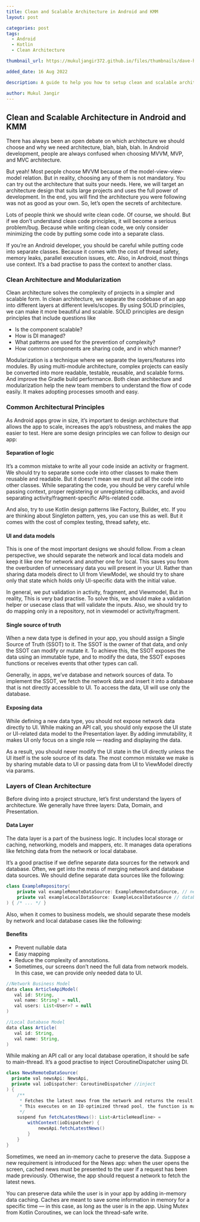 ```yaml
---
title: Clean and Scalable Architecture in Android and KMM
layout: post

categories: post
tags:
  - Android
  - Kotlin
  - Clean Architecture

thumbnail_url: https://mukuljangir372.github.io/files/thumbnails/dave-hoefler-lsoogGC_5dg-unsplash.jpg

added_date: 16 Aug 2022

description: A guide to help you how to setup clean and scalable architecture in Android and KMM

author: Mukul Jangir
---
```


## Clean and Scalable Architecture in Android and KMM
There has always been an open debate on which architecture we should choose and why we need architecture, blah, blah, blah. In Android development, people are always confused when choosing MVVM, MVP, and MVC architecture.

But yeah! Most people choose MVVM because of the model-view-view-model relation. But in reality, choosing any of them is not mandatory. You can try out the architecture that suits your needs. Here, we will target an architecture design that suits large projects and uses the full power of development. In the end, you will find the architecture you were following was not as good as your own. So, let’s open the secrets of architecture.

Lots of people think we should write clean code. Of course, we should. But if we don’t understand clean code principles, it will become a serious problem/bug. Because while writing clean code, we only consider minimizing the code by putting some code into a separate class.

If you’re an Android developer, you should be careful while putting code into separate classes. Because it comes with the cost of thread safety, memory leaks, parallel execution issues, etc. Also, in Android, most things use context. It’s a bad practise to pass the context to another class.

### Clean Architecture and Modularization
Clean architecture solves the complexity of projects in a simpler and scalable form. In clean architecture, we separate the codebase of an app into different layers at different levels/scopes. By using SOLID principles, we can make it more beautiful and scalable. SOLID principles are design principles that include questions like

- Is the component scalable?
- How is DI managed?
- What patterns are used for the prevention of complexity?
- How common components are sharing code, and in which manner?

Modularization is a technique where we separate the layers/features into modules. By using multi-module architecture, complex projects can easily be converted into more readable, testable, reusable, and scalable forms. And improve the Gradle build performance.
Both clean architecture and modularization help the new team members to understand the flow of code easily. It makes adopting processes smooth and easy.

### Common Architectural Principles
As Android apps grow in size, it’s important to design architecture that allows the app to scale, increases the app’s robustness, and makes the app easier to test. Here are some design principles we can follow to design our app:

#### Separation of logic
It’s a common mistake to write all your code inside an activity or fragment. We should try to separate some code into other classes to make them reusable and readable. But it doesn’t mean we must put all the code into other classes. While separating the code, you should be very careful while passing context, proper registering or unregistering callbacks, and avoid separating activity/fragment-specific APIs-related code.

And also, try to use Kotlin design patterns like Factory, Builder, etc. If you are thinking about Singleton pattern, yes, you can use this as well. But it comes with the cost of complex testing, thread safety, etc.

#### UI and data models
This is one of the most important designs we should follow. From a clean perspective, we should separate the network and local data models and keep it like one for network and another one for local. This saves you from the overburden of unnecessary data you will present in your UI. Rather than sharing data models direct to UI from ViewModel, we should try to share only that state which holds only UI-specific data with the initial value.

In general, we put validation in activity, fragment, and Viewmodel, But in reality, This is very bad practise. To solve this, we should make a validation helper or usecase class that will validate the inputs. Also, we should try to do mapping only in a repository, not in viewmodel or activity/fragment.

#### Single source of truth
When a new data type is defined in your app, you should assign a Single Source of Truth (SSOT) to it. The SSOT is the owner of that data, and only the SSOT can modify or mutate it. To achieve this, the SSOT exposes the data using an immutable type, and to modify the data, the SSOT exposes functions or receives events that other types can call.

Generally, in apps, we’ve database and network sources of data. To implement the SSOT, we fetch the network data and insert it into a database that is not directly accessible to UI. To access the data, UI will use only the database.

#### Exposing data
While defining a new data type, you should not expose network data directly to UI. While making an API call, you should only expose the UI state or UI-related data model to the Presentation layer. By adding immutability, it makes UI only focus on a single role — reading and displaying the data.

As a result, you should never modify the UI state in the UI directly unless the UI itself is the sole source of its data. The most common mistake we make is by sharing mutable data to UI or passing data from UI to ViewModel directly via params.

### Layers of Clean Architecture
Before diving into a project structure, let’s first understand the layers of architecture. We generally have three layers: Data, Domain, and Presentation.

#### Data Layer
The data layer is a part of the business logic. It includes local storage or caching, networking, models and mappers, etc. It manages data operations like fetching data from the network or local database.

It’s a good practise if we define separate data sources for the network and database. Often, we get into the mess of merging network and database data sources. We should define separate data sources like the following:

```java
class ExampleRepository(
    private val exampleRemoteDataSource: ExampleRemoteDataSource, // network
    private val exampleLocalDataSource: ExampleLocalDataSource // database
) { /* ... */ }
```

Also, when it comes to business models, we should separate these models by network and local database cases like the following:

#### Benefits
- Prevent nullable data
- Easy mapping
- Reduce the complexity of annotations.
- Sometimes, our screens don’t need the full data from network models. In this case, we can provide only needed data to UI.

```java
//Network Business Model
data class ArticleApiModel(
   val id: String,
   val name: String? = null,
   val users: List<User>? = null
)

//Local Database Model
data class Article(
   val id: String,
   val name: String,
)
```

While making an API call or any local database operation, it should be safe to main-thread. It’s a good practise to inject CoroutineDispatcher using DI.

```java
class NewsRemoteDataSource(
  private val newsApi: NewsApi,
  private val ioDispatcher: CoroutineDispatcher //inject 
) {
    /**
     * Fetches the latest news from the network and returns the result.
     * This executes on an IO-optimized thread pool, the function is main-safe.
     */
    suspend fun fetchLatestNews(): List<ArticleHeadline> =
        withContext(ioDispatcher) {
            newsApi.fetchLatestNews()
        }
    }
}
```

Sometimes, we need an in-memory cache to preserve the data. Suppose a new requirement is introduced for the News app: when the user opens the screen, cached news must be presented to the user if a request has been made previously. Otherwise, the app should request a network to fetch the latest news.

You can preserve data while the user is in your app by adding in-memory data caching. Caches are meant to save some information in memory for a specific time — in this case, as long as the user is in the app. Using Mutex from Kotlin Coroutines, we can lock the thread-safe write.

